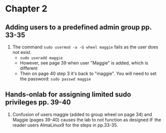 # Chapter 2

## Adding users to a predefined admin group pp. 33-35
1. The command `sudo usermod -a -G wheel maggie` fails as the user does not exist.
    - `sudo useradd maggie`
    - However, see page 39 when user "Maggie" is added, which is different
    - Then on page 40 step 3 it's back to "maggie". You will need to set the password: `sudo passwd maggie`

## Hands-onlab for assigning limited sudo privileges pp. 39-40
1. Confusion of users maggie (added to group wheel on page 34) and Maggie (pages 39-40) causes the lab to not function as designed IF the reader users AlmaLinux9 for the steps in pp.33-35.
